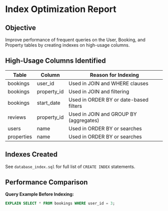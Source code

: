 # Index Optimization Report

## Objective
Improve performance of frequent queries on the User, Booking, and Property tables by creating indexes on high-usage columns.

## High-Usage Columns Identified

| Table     | Column        | Reason for Indexing                      |
|-----------|---------------|------------------------------------------|
| bookings  | user_id       | Used in JOIN and WHERE clauses           |
| bookings  | property_id   | Used in JOIN and filtering               |
| bookings  | start_date    | Used in ORDER BY or date-based filters   |
| reviews   | property_id   | Used in JOIN and GROUP BY (aggregates)   |
| users     | name          | Used in ORDER BY or searches             |
| properties| name          | Used in ORDER BY or searches             |

## Indexes Created

See `database_index.sql` for full list of `CREATE INDEX` statements.

## Performance Comparison

**Query Example Before Indexing:**
```sql
EXPLAIN SELECT * FROM bookings WHERE user_id = 3;
